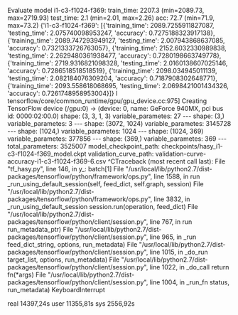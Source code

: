 Evaluate model
i1-c3-f1024-f369:
    train_time:    2207.3 (min=2089.73, max=2719.93)
    test_time:    2.1 (min=2.01, max=2.26)
    acc:        72.7 (min=71.9, max=73.2)
{'i1-c3-f1024-f369': [{'training_time': 2089.7255911827087, 'testing_time': 2.075740098953247, 'accuracy': 0.7275188323917138}, {'training_time': 2089.747293949127, 'testing_time': 2.007943868637085, 'accuracy': 0.7321333726763057}, {'training_time': 2152.6032330989838, 'testing_time': 2.2629480361938477, 'accuracy': 0.7280198663749778}, {'training_time': 2719.9316821098328, 'testing_time': 2.0160138607025146, 'accuracy': 0.7286518518518519}, {'training_time': 2098.034945011139, 'testing_time': 2.082184076309204, 'accuracy': 0.7187908302648771}, {'training_time': 2093.558618068695, 'testing_time': 2.0698421001434326, 'accuracy': 0.7261748958953004}]}
I tensorflow/core/common_runtime/gpu/gpu_device.cc:975] Creating TensorFlow device (/gpu:0) -> (device: 0, name: GeForce 940MX, pci bus id: 0000:02:00.0)
    shape: (3, 3, 1, 3)
    variable_parametes: 27
    ---
    shape: (3,)
    variable_parametes: 3
    ---
    shape: (3072, 1024)
    variable_parametes: 3145728
    ---
    shape: (1024,)
    variable_parametes: 1024
    ---
    shape: (1024, 369)
    variable_parametes: 377856
    ---
    shape: (369,)
    variable_parametes: 369
    ---
total_parameters: 3525007
model_checkpoint_path: checkpoints/hasy_i1-c3-f1024-f369_model.ckpt
validation_curve_path: validation-curve-accuracy-i1-c3-f1024-f369-6.csv
^CTraceback (most recent call last):
  File "tf_hasy.py", line 146, in <module>
    y_: batch[1]
  File "/usr/local/lib/python2.7/dist-packages/tensorflow/python/framework/ops.py", line 1588, in run
    _run_using_default_session(self, feed_dict, self.graph, session)
  File "/usr/local/lib/python2.7/dist-packages/tensorflow/python/framework/ops.py", line 3832, in _run_using_default_session
    session.run(operation, feed_dict)
  File "/usr/local/lib/python2.7/dist-packages/tensorflow/python/client/session.py", line 767, in run
    run_metadata_ptr)
  File "/usr/local/lib/python2.7/dist-packages/tensorflow/python/client/session.py", line 965, in _run
    feed_dict_string, options, run_metadata)
  File "/usr/local/lib/python2.7/dist-packages/tensorflow/python/client/session.py", line 1015, in _do_run
    target_list, options, run_metadata)
  File "/usr/local/lib/python2.7/dist-packages/tensorflow/python/client/session.py", line 1022, in _do_call
    return fn(*args)
  File "/usr/local/lib/python2.7/dist-packages/tensorflow/python/client/session.py", line 1004, in _run_fn
    status, run_metadata)
KeyboardInterrupt

real    14397,24s
user    11355,81s
sys    2556,92s